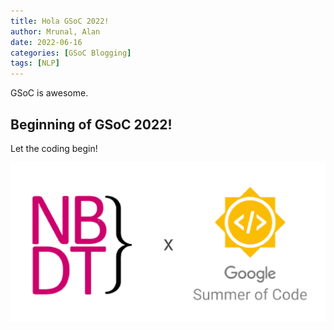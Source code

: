 ```yaml
---
title: Hola GSoC 2022!
author: Mrunal, Alan
date: 2022-06-16 
categories: [GSoC Blogging]
tags: [NLP]
---
```

GSoC is awesome.

## Beginning of GSoC 2022!

Let the coding begin!

![Image](\Images\profile-pic\nbdt-gsoc-profile-pic.png)